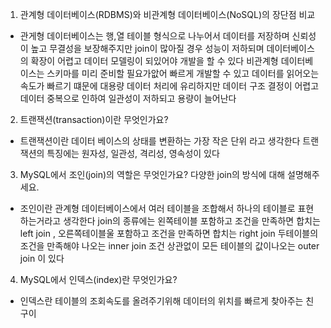 1. 관계형 데이터베이스(RDBMS)와 비관계형 데이터베이스(NoSQL)의 장단점 비교

- 관게형 데이터베이스는 행,열 테이블 형식으로 나누어서 데이터를 저장하며 신뢰성이 높고 무결성을 보장해주지만 join이 많아질 경우 성능이 저하되며 데이터베이스의 확장이 어렵고 데이터 모델링이 되있어야 개발을 할 수 있다
  비관계형 데이터베이스는 스키마를 미리 준비할 필요가앖어 빠르게 개발할 수 있고 데이터를 읽어오는 속도가 빠르기 떄문에 대용량 데이터 처리에 유리하지만 데이터 구조 결정이 어렵고 데이터 중복으로 인하여 일관성이 저하되고 용량이 늘어난다
2. 트랜잭션(transaction)이란 무엇인가요?

- 트랜잭션이란 데이터 베이스의 상태를 변환하는 가장 작은 단위 라고 생각한다 
트랜잭션의 특징에는 원자성, 일관성, 격리성, 영속성이 있다

3. MySQL에서 조인(join)의 역할은 무엇인가요? 다양한 join의 방식에 대해 설명해주세요.

- 조인이란 관계형 데이터베이스에서 여러 테이블을 조합해서 하나의 테이블로 표현하는거라고 생각한다
join의 종류에는 왼쪽테이블 포함하고 조건을 만족하면 합치는 left join , 오른쪽테이블울 포함하고 조건을 만족하면 합치는 right join 
두테이블의 조건을 만족해야 나오는 inner join 조건 상관없이 모든 테이블의 값이나오는 outer join 이 있다

4. MySQL에서 인덱스(index)란 무엇인가요?

- 인덱스란 테이블의 조회속도를 올려주기위해 데이터의 위치를 빠르게 찾아주는 친구이
